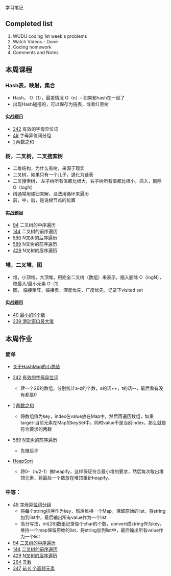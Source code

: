 学习笔记

## Completed list
1. WUDU coding 1st week's problems
1. Watch Videos - Done
1. Coding homework
1. Comments and Notes

## 本周课程

### Hash表，映射，集合
- Hash， O（1），最差情况 O（n）- 如果都hash在一起了
- 出现Hash碰撞的，可以保存为链表，或者红黑树

#### 实战题目

- [242](https://leetcode.com/problems/valid-anagram/discuss/?currentPage=1&orderBy=most_votes&query=) 有效的字母异位词
- [49](https://leetcode.com/problems/group-anagrams/discuss/?currentPage=1&orderBy=most_votes&query=) 字母异位词分组
- [1](https://leetcode.com/problems/two-sum/discuss/?currentPage=1&orderBy=most_votes&query=)  两数之和

### 树，二叉树，二叉搜索树
- 二维结构，为什么有树，来源于现实
- 二叉树，如果只有一个儿子，退化为链表
- 二叉搜索树， 左子树所有值都比根大，右子树所有值都比根小，插入，删除 O（logN）
- 树通常用递归来解，没法用循环来遍历
- 前，中，后，是说根节点的位置

#### 实战题目

- [94](https://leetcode.com/problems/binary-tree-inorder-traversal/discuss/?currentPage=1&orderBy=most_votes&query=)  二叉树的中序遍历
- [144](https://leetcode.com/problems/binary-tree-preorder-traversal/discuss/?currentPage=1&orderBy=most_votes&query=) 二叉树的前序遍历
- [590](https://leetcode.com/problems/n-ary-tree-postorder-traversal/discuss/?currentPage=1&orderBy=most_votes&query=) N叉树的后序遍历
- [589](https://leetcode.com/problems/n-ary-tree-preorder-traversal/discuss/?currentPage=1&orderBy=most_votes&query=) N叉树的前序遍历
- [429](https://leetcode.com/problems/n-ary-tree-level-order-traversal/discuss/?currentPage=1&orderBy=most_votes&query=) N叉树的层序遍历

### 堆，二叉堆，图
- 堆，小顶堆，大顶堆，用完全二叉树（数组）来表示，插入删除 O（logN），取最大/最小元素 O（1）
- 图， 临接矩阵，临接表，深度优先，广度优先，记录下visited set

#### 实战题目
- [40 最小的K个数](https://leetcode-cn.com/problems/zui-xiao-de-kge-shu-lcof/) 
- [239 滑动窗口最大值](https://leetcode.com/problems/sliding-window-maximum/discuss/?currentPage=1&orderBy=most_votes&query=) 

## 本周作业

### 简单
- [关于HashMap的小总结](HashMap.md)
- [242](https://leetcode.com/problems/valid-anagram/discuss/?currentPage=1&orderBy=most_votes&query=) [有效的字母异位词](ValidAnagram.java)
    - 建一个26的数组，分别统计a-z的个数，s的话++，t的话--，最后看有没有都是0

- [1](https://leetcode.com/problems/two-sum/discuss/?currentPage=1&orderBy=most_votes&query=)  [两数之和](TwoSum.java)
    - 将数组值为key，index在value放在Map中，然后再遍历数组，如果target-当前元素在Map的keySet中，同时value不是当前index，那么就是符合要求的两数

- [589](https://leetcode.com/problems/n-ary-tree-preorder-traversal/discuss/?currentPage=1&orderBy=most_votes&query=) [N叉树的前序遍历](NTreePreorder.java) 
    - 先根后子

- [HeapSort](src/HeapSort.java)
    - 将0-（n/2-1）做heapify，这样保证符合最小堆的要求，然后每次取出堆顶元素，将最后一个数放在堆顶重新heapify。

### 中等：
- [49](https://leetcode.com/problems/group-anagrams/discuss/?currentPage=1&orderBy=most_votes&query=) [字母异位词分组](GroupAnagrams.java)
    - 将每个string排序作为key，然后维持一个Map，保留原始的list，将string加到list中，最后输出所有value作为一个list
    - 高分写法，int[26]数组记录每个char的个数，convert成string作为key，维持一个map保留原始的list，将string加到list中，最后输出所有value作为一个list
- [94](https://leetcode.com/problems/binary-tree-inorder-traversal/discuss/?currentPage=1&orderBy=most_votes&query=)  [二叉树的中序遍历](BTreeInOrder.java)
- [144](https://leetcode.com/problems/binary-tree-preorder-traversal/discuss/?currentPage=1&orderBy=most_votes&query=) [二叉树的前序遍历](BTreePreOrder.java)
- [429](https://leetcode.com/problems/n-ary-tree-level-order-traversal/discuss/?currentPage=1&orderBy=most_votes&query=) [N叉树的层序遍历](NTreeLevelOrder.java)
- [264](https://leetcode.com/problems/ugly-number-ii/discuss/?currentPage=1&orderBy=most_votes&query=) [丑数](UglyNumber.java)
- [347](https://leetcode.com/problems/top-k-frequent-elements/discuss/?currentPage=1&orderBy=most_votes&query=) [前 K 个高频元素](TopKFreq.java)